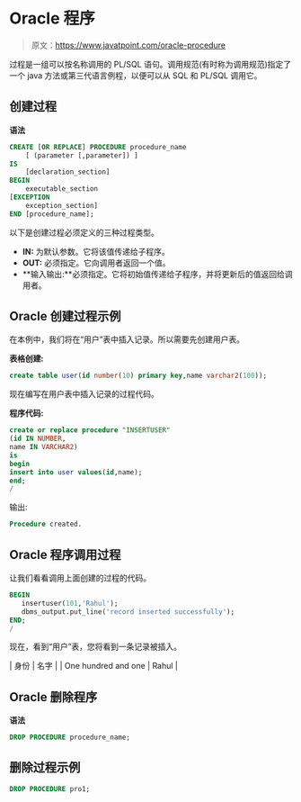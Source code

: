 # Oracle 程序

> 原文：<https://www.javatpoint.com/oracle-procedure>

过程是一组可以按名称调用的 PL/SQL 语句。调用规范(有时称为调用规范)指定了一个 java 方法或第三代语言例程，以便可以从 SQL 和 PL/SQL 调用它。

## 创建过程

**语法**

```sql
CREATE [OR REPLACE] PROCEDURE procedure_name
    [ (parameter [,parameter]) ]
IS
    [declaration_section]
BEGIN
    executable_section
[EXCEPTION
    exception_section]
END [procedure_name];

```

以下是创建过程必须定义的三种过程类型。

*   **IN:** 为默认参数。它将该值传递给子程序。
*   **OUT:** 必须指定。它向调用者返回一个值。
*   **输入输出:**必须指定。它将初始值传递给子程序，并将更新后的值返回给调用者。

## Oracle 创建过程示例

在本例中，我们将在“用户”表中插入记录。所以需要先创建用户表。

**表格创建:**

```sql
create table user(id number(10) primary key,name varchar2(100));

```

现在编写在用户表中插入记录的过程代码。

**程序代码:**

```sql
create or replace procedure "INSERTUSER"  
(id IN NUMBER,  
name IN VARCHAR2)  
is  
begin  
insert into user values(id,name);  
end;  
/     

```

输出:

```sql
Procedure created.

```

## Oracle 程序调用过程

让我们看看调用上面创建的过程的代码。

```sql
BEGIN  
   insertuser(101,'Rahul');
   dbms_output.put_line('record inserted successfully');  
END;  
/  

```

现在，看到“用户”表，您将看到一条记录被插入。

| 身份 | 名字 |
| One hundred and one | Rahul |

## Oracle 删除程序

**语法**

```sql
DROP PROCEDURE procedure_name; 

```

## 删除过程示例

```sql
DROP PROCEDURE pro1;

```